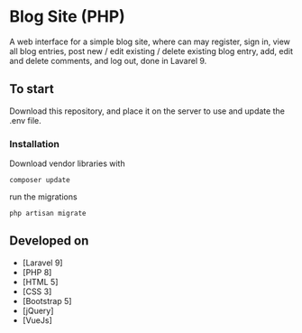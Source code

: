 # Blog Site (PHP)

A web interface for a simple blog site, where can may register, sign in, view all blog entries, post new / edit existing / delete existing blog entry, add, edit and delete comments, and log out, done in Lavarel 9.

## To start

Download this repository, and place it on the server to use and update the .env file.

### Installation

Download vendor libraries with

```
composer update
```

run the migrations

```
php artisan migrate
```

## Developed on

* [Laravel 9]
* [PHP 8]
* [HTML 5]
* [CSS 3]
* [Bootstrap 5]
* [jQuery]
* [VueJs]
